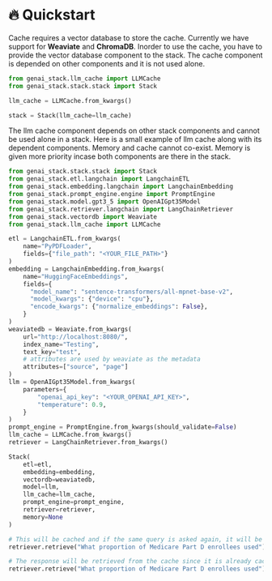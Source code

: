 # 🔥 Quickstart

Cache requires a vector database to store the cache. Currently we have support for **Weaviate** and **ChromaDB**. Inorder
to use the cache, you have to provide the vector database component to the stack. The cache component is depended on
other components and it is not used alone.

```py
from genai_stack.llm_cache import LLMCache
from genai_stack.stack.stack import Stack

llm_cache = LLMCache.from_kwargs()

stack = Stack(llm_cache=llm_cache)
```

The llm cache component depends on other stack components and cannot be used alone in a stack. Here is a small example of
llm cache along with its dependent components. Memory and cache cannot co-exist. Memory is given more priority incase both
components are there in the stack.

```py
from genai_stack.stack.stack import Stack
from genai_stack.etl.langchain import LangchainETL
from genai_stack.embedding.langchain import LangchainEmbedding
from genai_stack.prompt_engine.engine import PromptEngine
from genai_stack.model.gpt3_5 import OpenAIGpt35Model
from genai_stack.retriever.langchain import LangChainRetriever
from genai_stack.vectordb import Weaviate
from genai_stack.llm_cache import LLMCache

etl = LangchainETL.from_kwargs(
    name="PyPDFLoader",
    fields={"file_path": "<YOUR_FILE_PATH>"}
)
embedding = LangchainEmbedding.from_kwargs(
    name="HuggingFaceEmbeddings",
    fields={
      "model_name": "sentence-transformers/all-mpnet-base-v2",
      "model_kwargs": {"device": "cpu"},
      "encode_kwargs": {"normalize_embeddings": False},
    }
)
weaviatedb = Weaviate.from_kwargs(
    url="http://localhost:8080/",
    index_name="Testing",
    text_key="test",
    # attributes are used by weaviate as the metadata
    attributes=["source", "page"]
)
llm = OpenAIGpt35Model.from_kwargs(
    parameters={
        "openai_api_key": "<YOUR_OPENAI_API_KEY>",
        "temperature": 0.9,
    }
)
prompt_engine = PromptEngine.from_kwargs(should_validate=False)
llm_cache = LLMCache.from_kwargs()
retriever = LangChainRetriever.from_kwargs()

Stack(
    etl=etl,
    embedding=embedding,
    vectordb=weaviatedb,
    model=llm,
    llm_cache=llm_cache,
    prompt_engine=prompt_engine,
    retriever=retriever,
    memory=None
)

# This will be cached and if the same query is asked again, it will be retrieved from the cache.
retriever.retrieve("What proportion of Medicare Part D enrollees used")

# The response will be retrieved from the cache since it is already cached.
retriever.retrieve("What proportion of Medicare Part D enrollees used")
```
